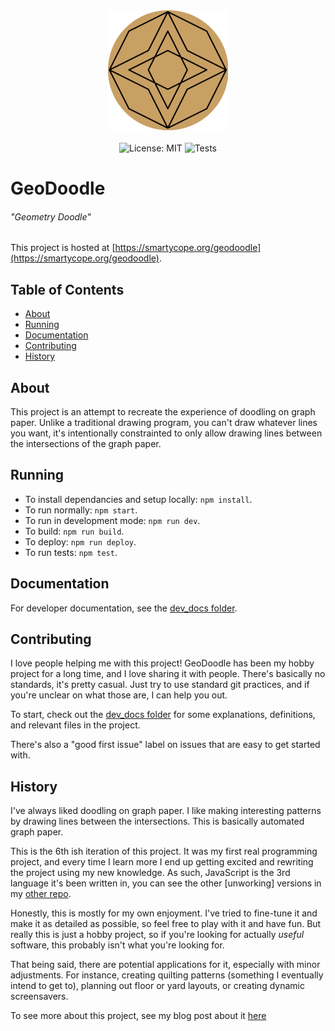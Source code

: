 <div align="center">

<!-- [![logo](logo192.png)](logo192.png) -->
<img src="logo192.png" alt="Logo">

<!-- [![License: MIT](https://img.shields.io/badge/License-MIT-yellow.svg)](https://opensource.org/licenses/MIT) -->
<br>
<br>
<img src="https://img.shields.io/badge/License-MIT-yellow.svg" alt="License: MIT">

<!-- [![Tests](https://github.com/smartycope/GeoDoodle/actions/workflows/test.yml/badge.svg)](https://github.com/smartycope/GeoDoodle/actions/workflows/test.yml) -->
<img src="https://github.com/smartycope/GeoDoodle/actions/workflows/test.yml/badge.svg" alt="Tests">

</div>

# GeoDoodle
###### "Geometry Doodle"
This project is hosted at [https://smartycope.org/geodoodle](https://smartycope.org/geodoodle).

## Table of Contents

- [About](#about)
- [Running](#running)
- [Documentation](#documentation)
- [Contributing](#contributing)
- [History](#history)


## About
This project is an attempt to recreate the experience of doodling on graph paper. Unlike a traditional drawing program, you can't draw whatever lines you want, it's intentionally constrainted to only allow drawing lines between the intersections of the graph paper.

## Running
- To install dependancies and setup locally: `npm install`.
- To run normally: `npm start`.
- To run in development mode: `npm run dev`.
- To build: `npm run build`.
- To deploy: `npm run deploy`.
- To run tests: `npm test`.

## Documentation
For developer documentation, see the [dev_docs folder](dev_docs).

## Contributing
I love people helping me with this project! GeoDoodle has been my hobby project for a long time, and I love sharing it with people. There's basically no standards, it's pretty casual. Just try to use standard git practices, and if you're unclear on what those are, I can help you out.

To start, check out the [dev_docs folder](dev_docs) for some explanations, definitions, and relevant files in the project.

There's also a "good first issue" label on issues that are easy to get started with.

## History
I've always liked doodling on graph paper. I like making interesting patterns by drawing lines between the intersections. This is basically automated graph paper.

This is the 6th ish iteration of this project. It was my first real programming project, and every time I learn more I end up getting excited and rewriting the project using my new knowledge. As such, JavaScript is the 3rd language it's been written in, you can see the other [unworking] versions in my [other repo](https://github.com/smartycope/GeoDoodle).

Honestly, this is mostly for my own enjoyment. I've tried to fine-tune it and make it as detailed as possible, so feel free to play with it and have fun. But really this is just a hobby project, so if you're looking for actually *useful* software, this probably isn't what you're looking for.

That being said, there are potential applications for it, especially with minor adjustments. For instance, creating quilting patterns (something I eventually intend to get to), planning out floor or yard layouts, or creating dynamic screensavers.

To see more about this project, see my blog post about it [here](https://smartycope.org/posts/GeoDoodle/)


<!--
## Current branch todos:
Things I need to remember to do before merging the current branch. Don't merge this list!
- A how to use/gestures/additional help/douplicate of stuff covered in tour Page -- even if just a framework
- reminging the only bound via double tap adds it back after a sec
- selection SVG buttons arent showing up
- mobile toolbar stil lshows taps
- clipboard isn't gonna repeat with mirror origins
- mirror rotate icons on paper should scale with current scale
- get tests working again
- clean up all the code & tree shake everything
- tour

## Other todos that should be issues but I'm lazy:
- Add explanatuon text as a controlled snackbox or tooltip that disapears on next touch On mobile
- import BorderClearIcon from '@mui/icons-material/BorderClear'; -- this might be good somewhere
 -->